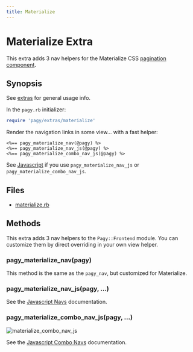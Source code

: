 ```yaml
---
title: Materialize
---
```

# Materialize Extra

This extra adds 3 nav helpers for the Materialize CSS [pagination component](https://materializecss.com/pagination.html).

## Synopsis

See [extras](../extras.md) for general usage info.

In the `pagy.rb` initializer:

```ruby
require 'pagy/extras/materialize'
```

Render the navigation links in some view...
with a fast helper:

```erb
<%== pagy_materialize_nav(@pagy) %>
<%== pagy_materialize_nav_js(@pagy) %>
<%== pagy_materialize_combo_nav_js(@pagy) %>
```

See [Javascript](../api/javascript.md) if you use `pagy_materialize_nav_js` or `pagy_materialize_combo_nav_js`.

## Files

- [materialize.rb](https://github.com/ddnexus/pagy/blob/master/lib/pagy/extras/materialize.rb)

## Methods

This extra adds 3 nav helpers to the `Pagy::Frontend` module. You can customize them by direct overriding in your own view helper.

### pagy_materialize_nav(pagy)

This method is the same as the `pagy_nav`, but customized for Materialize.

### pagy_materialize_nav_js(pagy, ...)

See the [Javascript Navs](../api/javascript.md#javascript-navs) documentation.

### pagy_materialize_combo_nav_js(pagy, ...)

![materialize_combo_nav_js](../assets/images/materialize_combo_nav_js-g.png)

See the [Javascript Combo Navs](../api/javascript.md#javascript-combo-navs) documentation.
